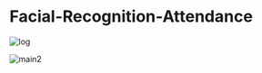 # Facial-Recognition-Attendance

![log](https://user-images.githubusercontent.com/74053116/146200691-8a5bc4be-2527-4198-9688-b5529ff0e38e.PNG)

![main2](https://user-images.githubusercontent.com/74053116/146200811-cc95eefc-aab3-4adb-a1e8-5ea7cd9b0663.PNG)

